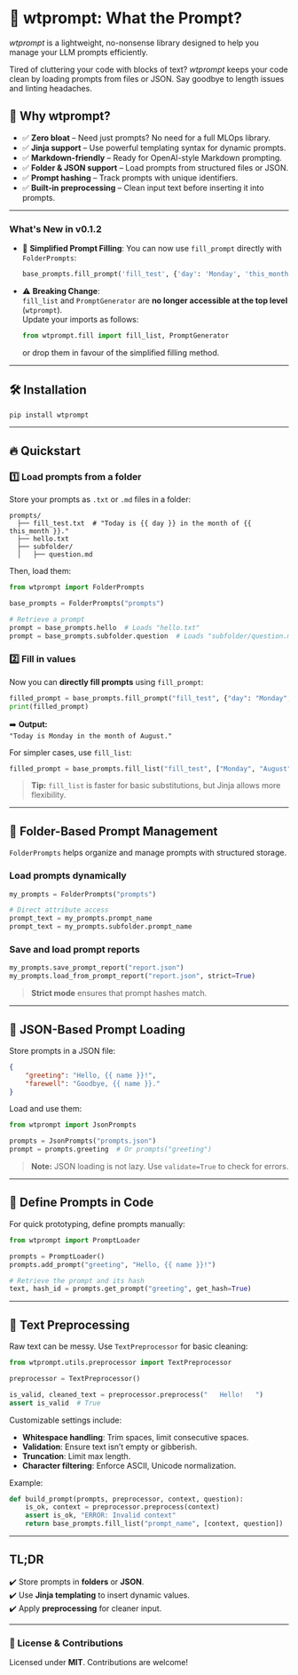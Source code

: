 # 🤌 wtprompt: What the Prompt?

*wtprompt* is a lightweight, no-nonsense library designed to help you manage your LLM prompts efficiently.

Tired of cluttering your code with blocks of text? *wtprompt* keeps your code clean by loading prompts from files or JSON. Say goodbye to length issues and linting headaches.

## 🚀 Why wtprompt?

- ✅ **Zero bloat** – Need just prompts? No need for a full MLOps library.  
- ✅ **Jinja support** – Use powerful templating syntax for dynamic prompts.  
- ✅ **Markdown-friendly** – Ready for OpenAI-style Markdown prompting.  
- ✅ **Folder & JSON support** – Load prompts from structured files or JSON.  
- ✅ **Prompt hashing** – Track prompts with unique identifiers.  
- ✅ **Built-in preprocessing** – Clean input text before inserting it into prompts.  

---

### **What's New in v0.1.2**  

- 🚀 **Simplified Prompt Filling**: You can now use `fill_prompt` directly with `FolderPrompts`:  
  ```python
  base_prompts.fill_prompt('fill_test', {'day': 'Monday', 'this_month': 'August'})
  ```  

- ⚠ **Breaking Change**:  
  `fill_list` and `PromptGenerator` are **no longer accessible at the top level** (`wtprompt`).  
  Update your imports as follows:  
  ```python
  from wtprompt.fill import fill_list, PromptGenerator
  ```
  or drop them in favour of the simplified filling method.

---

## 🛠 Installation

```bash
pip install wtprompt
```

---

## 🔥 Quickstart

### 1️⃣ Load prompts from a folder  

Store your prompts as `.txt` or `.md` files in a folder:

```
prompts/
  ├── fill_test.txt  # "Today is {{ day }} in the month of {{ this_month }}."
  ├── hello.txt
  ├── subfolder/
  │   ├── question.md
```

Then, load them:

```python
from wtprompt import FolderPrompts

base_prompts = FolderPrompts("prompts")

# Retrieve a prompt
prompt = base_prompts.hello  # Loads "hello.txt"
prompt = base_prompts.subfolder.question  # Loads "subfolder/question.md"
```

### 2️⃣ Fill in values  

Now you can **directly fill prompts** using `fill_prompt`:

```python
filled_prompt = base_prompts.fill_prompt("fill_test", {"day": "Monday", "this_month": "August"})
print(filled_prompt)
```

➡️ **Output:**  
`"Today is Monday in the month of August."`

For simpler cases, use `fill_list`:

```python
filled_prompt = base_prompts.fill_list("fill_test", ["Monday", "August"])
```

> **Tip:** `fill_list` is faster for basic substitutions, but Jinja allows more flexibility.

---

## 📂 Folder-Based Prompt Management

`FolderPrompts` helps organize and manage prompts with structured storage.

### Load prompts dynamically  

```python
my_prompts = FolderPrompts("prompts")

# Direct attribute access
prompt_text = my_prompts.prompt_name
prompt_text = my_prompts.subfolder.prompt_name
```

### Save and load prompt reports  

```python
my_prompts.save_prompt_report("report.json")
my_prompts.load_from_prompt_report("report.json", strict=True)
```

> **Strict mode** ensures that prompt hashes match.

---

## 📄 JSON-Based Prompt Loading

Store prompts in a JSON file:

```json
{
    "greeting": "Hello, {{ name }}!",
    "farewell": "Goodbye, {{ name }}."
}
```

Load and use them:

```python
from wtprompt import JsonPrompts

prompts = JsonPrompts("prompts.json")
prompt = prompts.greeting  # Or prompts("greeting")
```

> **Note:** JSON loading is not lazy. Use `validate=True` to check for errors.

---

## 📝 Define Prompts in Code

For quick prototyping, define prompts manually:

```python
from wtprompt import PromptLoader

prompts = PromptLoader()
prompts.add_prompt("greeting", "Hello, {{ name }}!")

# Retrieve the prompt and its hash
text, hash_id = prompts.get_prompt("greeting", get_hash=True)
```

---

## 🔧 Text Preprocessing

Raw text can be messy. Use `TextPreprocessor` for basic cleaning:

```python
from wtprompt.utils.preprocessor import TextPreprocessor

preprocessor = TextPreprocessor()

is_valid, cleaned_text = preprocessor.preprocess("   Hello!   ")
assert is_valid  # True
```

Customizable settings include:

- **Whitespace handling**: Trim spaces, limit consecutive spaces.
- **Validation**: Ensure text isn’t empty or gibberish.
- **Truncation**: Limit max length.
- **Character filtering**: Enforce ASCII, Unicode normalization.

Example:

```python
def build_prompt(prompts, preprocessor, context, question):
    is_ok, context = preprocessor.preprocess(context)
    assert is_ok, "ERROR: Invalid context"
    return base_prompts.fill_list("prompt_name", [context, question])
```

---

## TL;DR

✔️ Store prompts in **folders** or **JSON**.  
✔️ Use **Jinja templating** to insert dynamic values.  
✔️ Apply **preprocessing** for cleaner input.  

---

### 📜 License & Contributions

Licensed under **MIT**. Contributions are welcome!
